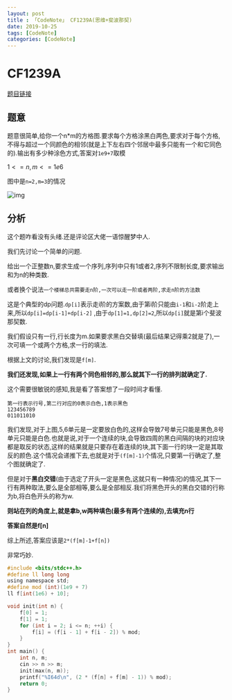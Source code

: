```yaml
---
layout: post
title : 「CodeNote」 CF1239A(思维+斐波那契)
date: 2019-10-25
tags: [CodeNote]
categories: [CodeNote]
---
```

# CF1239A 

[题目链接](https://codeforc.es/contest/1248/problem/C)

## 题意

题意很简单,给你一个n*m的方格图.要求每个方格涂黑白两色,要求对于每个方格,不得与超过一个同颜色的相邻(就是上下左右四个邻居中最多只能有一个和它同色的).输出有多少种涂色方式,答案对`1e9+7`取模

$1<=n,m<=1e6$

图中是`n=2,m=3`的情况

 ![img](https://codeforc.es/predownloaded/b8/b0/b8b0da0f55e3d3d376bfea0286e3530131a6c079.png) 

## 分析

这个题咋看没有头绪.还是评论区大佬一语惊醒梦中人.

我们先讨论一个简单的问题.

给出一个正整数n,要求生成一个序列,序列中只有1或者2,序列不限制长度,要求输出和为n的种类数.

或者换个说法`一个楼梯总共需要走n阶,一次可以走一阶或者两阶,求走n阶的方法数`

这是个典型的dp问题.`dp[i]`表示走i阶的方案数,由于第i阶只能由`i-1`和`i-2`阶走上来,所以`dp[i]=dp[i-1]+dp[i-2]` ,由于`dp[1]=1,dp[2]=2`,所以`dp[i]`就是第i个斐波那契数.

我们假设只有一行,行长度为m.如果要求黑白交替填(最后结果记得乘2就是了),一次可填一个或两个方格,求一行的填法.

根据上文的讨论,我们发现是`f[m]`.

**我们还发现,如果上一行有两个同色相邻的,那么就其下一行的排列就确定了.**

这个需要很敏锐的感知,我是看了答案想了一段时间才看懂.


```
第一行表示行号,第二行对应的0表示白色,1表示黑色
123456789
011011010
```

我们发现,对于上图,5,6单元是一定要放白色的,这样会导致7号单元只能是黑色,8号单元只能是白色.也就是说,对于一个连续的块,会导致四周的黑白间隔的块的对应块都是取反的状态,这样的结果就是只要存在着连续的块,其下面一行的块一定是其取反的颜色.这个情况会递推下去,也就是对于`(f[m]-1)`个情况,只要第一行确定了,整个图就确定了.

但是对于**黑白交错**(由于选定了开头一定是黑色,这就只有一种情况)的情况,其下一行有两种取法,要么是全部相等,要么是全部相反.我们将黑色开头的黑白交错的行称为b,将白色开头的称为w.

**则站在列的角度上,就是拿b,w两种填色(最多有两个连续的),去填充n行**

**答案自然是f[n]**

综上所述,答案应该是`2*(f[m]-1+f[n])`

非常巧妙.

```c
#include <bits/stdc++.h>
#define ll long long
using namespace std;
#define mod (int)(1e9 + 7)
ll f[int(1e6) + 10];

void init(int n) {
    f[0] = 1;
    f[1] = 1;
    for (int i = 2; i <= n; ++i) {
        f[i] = (f[i - 1] + f[i - 2]) % mod;
    }
}
int main() {
    int n, m;
    cin >> n >> m;
    init(max(n, m));
    printf("%I64d\n", (2 * (f[n] + f[m] - 1)) % mod);
    return 0;
}
```


